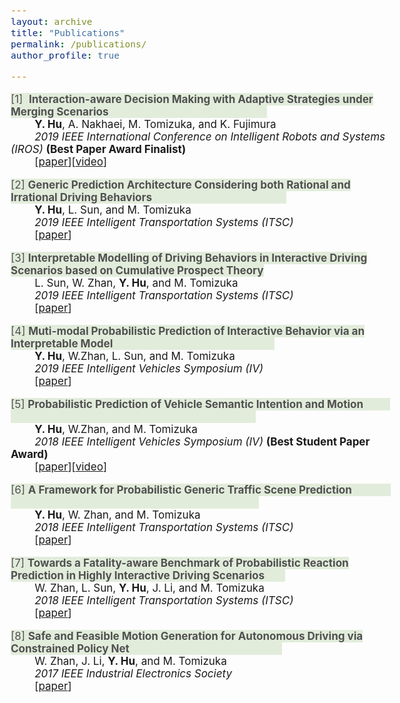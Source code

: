 ```yaml
---
layout: archive
title: "Publications"
permalink: /publications/
author_profile: true

---
```


<style type="text/css">
body, td {
   font-size: 17px;
}
</style>

<span style="color:505050; background-color: #E2ECDB;">[1]  **Interaction-aware Decision Making with Adaptive Strategies under Merging Scenarios**                               						                                                   </span><br />&nbsp;&nbsp;&nbsp;&nbsp;&nbsp;&nbsp;&nbsp;&nbsp;**Y. Hu**, A. Nakhaei, M. Tomizuka, and K. Fujimura <br />*&nbsp;&nbsp;&nbsp;&nbsp;&nbsp;&nbsp;&nbsp;&nbsp;2019 IEEE International Conference on Intelligent Robots and Systems (IROS)* **(Best Paper Award Finalist)**<br /> &nbsp;&nbsp;&nbsp;&nbsp;&nbsp;&nbsp;&nbsp;&nbsp;\[[paper](https://arxiv.org/pdf/1904.06025.pdf)\]\[[video](https://youtu.be/2CTTFHDW1ec)\]

<span style="color:505050; background-color: #E2ECDB;">[2]  **Generic Prediction Architecture Considering both Rational and Irrational Driving Behaviors**                                             </span><br />&nbsp;&nbsp;&nbsp;&nbsp;&nbsp;&nbsp;&nbsp;&nbsp;**Y. Hu**, L. Sun, and M. Tomizuka <br />*&nbsp;&nbsp;&nbsp;&nbsp;&nbsp;&nbsp;&nbsp;&nbsp;2019 IEEE Intelligent Transportation Systems (ITSC)* <br />&nbsp;&nbsp;&nbsp;&nbsp;&nbsp;&nbsp;&nbsp;&nbsp;[[paper](https://arxiv.org/pdf/1907.10170.pdf)]

<span style="color:505050; background-color: #E2ECDB;">[3]  **Interpretable Modelling of Driving Behaviors in Interactive Driving Scenarios based on Cumulative Prospect Theory**</span><br />&nbsp;&nbsp;&nbsp;&nbsp;&nbsp;&nbsp;&nbsp;&nbsp;L. Sun, W. Zhan, **Y. Hu**, and M. Tomizuka <br />*&nbsp;&nbsp;&nbsp;&nbsp;&nbsp;&nbsp;&nbsp;&nbsp;2019 IEEE Intelligent Transportation Systems (ITSC)* <br />&nbsp;&nbsp;&nbsp;&nbsp;&nbsp;&nbsp;&nbsp;&nbsp;[[paper](https://arxiv.org/pdf/1907.08707.pdf)\]

<span style="color:505050; background-color: #E2ECDB;">[4]  **Muti-modal Probabilistic Prediction of Interactive Behavior via an Interpretable Model**                                                      </span><br />&nbsp;&nbsp;&nbsp;&nbsp;&nbsp;&nbsp;&nbsp;&nbsp;**Y. Hu**, W.Zhan, L. Sun, and M. Tomizuka <br />*&nbsp;&nbsp;&nbsp;&nbsp;&nbsp;&nbsp;&nbsp;&nbsp;2019 IEEE Intelligent Vehicles Symposium (IV)* <br />&nbsp;&nbsp;&nbsp;&nbsp;&nbsp;&nbsp;&nbsp;&nbsp;\[[paper](https://arxiv.org/pdf/1903.09381.pdf)\]

<span style="color:#505050; background-color: #E2ECDB;">[5]  **Probabilistic Prediction of Vehicle Semantic Intention and Motion**                                                                                            </span><br />&nbsp;&nbsp;&nbsp;&nbsp;&nbsp;&nbsp;&nbsp;&nbsp;**Y. Hu**, W.Zhan, and M. Tomizuka <br />*&nbsp;&nbsp;&nbsp;&nbsp;&nbsp;&nbsp;&nbsp;&nbsp;2018 IEEE Intelligent Vehicles Symposium (IV)* **(Best Student Paper Award)**<br />&nbsp;&nbsp;&nbsp;&nbsp;&nbsp;&nbsp;&nbsp;&nbsp;\[[paper](https://ieeexplore.ieee.org/stamp/stamp.jsp?arnumber=8500419)\]\[[video](https://youtu.be/6A3Hl-mRhbI)\]

<span style="color:#505050; background-color: #E2ECDB;">[6]  **A Framework for Probabilistic Generic Traffic Scene Prediction**                                                                                                 </span><br />&nbsp;&nbsp;&nbsp;&nbsp;&nbsp;&nbsp;&nbsp;&nbsp;**Y. Hu**, W. Zhan, and M. Tomizuka <br />*&nbsp;&nbsp;&nbsp;&nbsp;&nbsp;&nbsp;&nbsp;&nbsp;2018 IEEE Intelligent Transportation Systems (ITSC)* <br />&nbsp;&nbsp;&nbsp;&nbsp;&nbsp;&nbsp;&nbsp;&nbsp;[[paper](https://ieeexplore.ieee.org/stamp/stamp.jsp?arnumber=8569943)\]

<span style="color:505050; background-color: #E2ECDB;">[7]  **Towards a Fatality-aware Benchmark of Probabilistic Reaction Prediction in Highly Interactive Driving Scenarios**       </span><br />&nbsp;&nbsp;&nbsp;&nbsp;&nbsp;&nbsp;&nbsp;&nbsp;W. Zhan, L. Sun, **Y. Hu**, J. Li, and M. Tomizuka <br />*&nbsp;&nbsp;&nbsp;&nbsp;&nbsp;&nbsp;&nbsp;&nbsp;2018 IEEE Intelligent Transportation Systems (ITSC)* <br />&nbsp;&nbsp;&nbsp;&nbsp;&nbsp;&nbsp;&nbsp;&nbsp;\[[paper](https://ieeexplore.ieee.org/stamp/stamp.jsp?arnumber=8569785)\]

<span style="color:505050; background-color: #E2ECDB;">[8]  **Safe and Feasible Motion Generation for Autonomous Driving via Constrained Policy Net**                                                   </span><br />&nbsp;&nbsp;&nbsp;&nbsp;&nbsp;&nbsp;&nbsp;&nbsp;W. Zhan, J. Li, **Y. Hu**, and M. Tomizuka <br />*&nbsp;&nbsp;&nbsp;&nbsp;&nbsp;&nbsp;&nbsp;&nbsp;2017 IEEE Industrial Electronics Society* <br />&nbsp;&nbsp;&nbsp;&nbsp;&nbsp;&nbsp;&nbsp;&nbsp;\[[paper](https://ieeexplore.ieee.org/stamp/stamp.jsp?arnumber=8216790)\]

